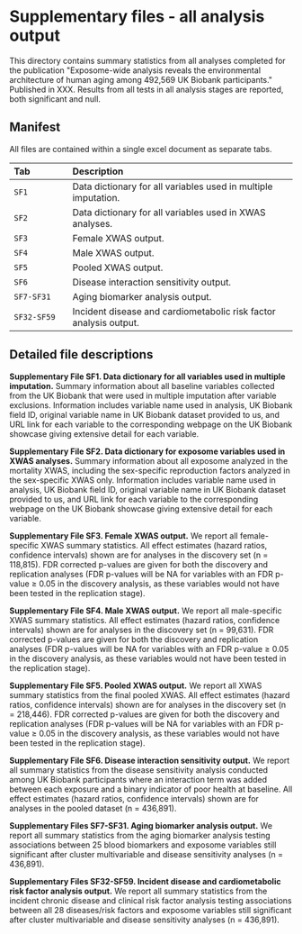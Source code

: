 # Supplementary files - all analysis output

This directory contains summary statistics from all analyses completed for the publication "Exposome-wide analysis reveals the environmental architecture of human aging among 492,569 UK Biobank participants." Published in XXX. Results from all tests in all analysis stages are reported, both significant and null.


Manifest
--------

All files are contained within a single excel document as separate tabs.

|Tab                  |Description                                                                                         |
|:--------------------|:---------------------------------------------------------------------------------------------------|
|`SF1          `      |Data dictionary for all variables used in multiple imputation.                                      |
|`SF2`                |Data dictionary for all variables used in XWAS analyses.                                            |
|`SF3`                |Female XWAS output.                                                                                 |                                           
|`SF4`                |Male XWAS output.                                                                                   |
|`SF5`                |Pooled XWAS output.                                                                                 |
|`SF6`                |Disease interaction sensitivity output.                                                             |
|`SF7-SF31`           |Aging biomarker analysis output.                                                                    |
|`SF32-SF59`          |Incident disease and cardiometabolic risk factor analysis output.                                   |



Detailed file descriptions
--------

**Supplementary File SF1. Data dictionary for all variables used in multiple imputation.** Summary information about all baseline variables collected from the UK Biobank that were used in multiple imputation after variable exclusions. Information includes variable name used in analysis, UK Biobank field ID, original variable name in UK Biobank dataset provided to us, and URL link for each variable to the corresponding webpage on the UK Biobank showcase giving extensive detail for each variable. 

**Supplementary File SF2. Data dictionary for exposome variables used in XWAS analyses.** Summary information about all exposome analyzed in the mortality XWAS, including the sex-specific reproduction factors analyzed in the sex-specific XWAS only. Information includes variable name used in analysis, UK Biobank field ID, original variable name in UK Biobank dataset provided to us, and URL link for each variable to the corresponding webpage on the UK Biobank showcase giving extensive detail for each variable.

**Supplementary File SF3. Female XWAS output.** We report all female-specific XWAS summary statistics. All effect estimates (hazard ratios, confidence intervals) shown are for analyses in the discovery set (n = 118,815). FDR corrected p-values are given for both the discovery and replication analyses (FDR p-values will be NA for variables with an FDR p-value ≥ 0.05 in the discovery analysis, as these variables would not have been tested in the replication stage).

**Supplementary File SF4. Male XWAS output.** We report all male-specific XWAS summary statistics. All effect estimates (hazard ratios, confidence intervals) shown are for analyses in the discovery set (n = 99,631). FDR corrected p-values are given for both the discovery and replication analyses (FDR p-values will be NA for variables with an FDR p-value ≥ 0.05 in the discovery analysis, as these variables would not have been tested in the replication stage).

**Supplementary File SF5. Pooled XWAS output.** We report all XWAS summary statistics from the final pooled XWAS. All effect estimates (hazard ratios, confidence intervals) shown are for analyses in the discovery set (n = 218,446). FDR corrected p-values are given for both the discovery and replication analyses (FDR p-values will be NA for variables with an FDR p-value ≥ 0.05 in the discovery analysis, as these variables would not have been tested in the replication stage).

**Supplementary File SF6. Disease interaction sensitivity output.** We report all summary statistics from the disease sensitivity analysis conducted among UK Biobank participants where an interaction term was added between each exposure and a binary indicator of poor health at baseline. All effect estimates (hazard ratios, confidence intervals) shown are for analyses in the pooled dataset (n = 436,891). 

**Supplementary Files SF7-SF31. Aging biomarker analysis output.** We report all summary statistics from the aging biomarker analysis testing associations between 25 blood biomarkers and exposome variables still significant after cluster multivariable and disease sensitivity analyses (n = 436,891).

**Supplementary Files SF32-SF59. Incident disease and cardiometabolic risk factor analysis output.** We report all summary statistics from the incident chronic disease and clinical risk factor analysis testing associations between all 28 diseases/risk factors and exposome variables still significant after cluster multivariable and disease sensitivity analyses (n = 436,891).
